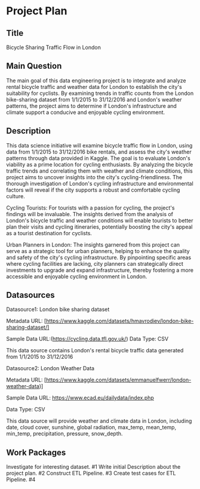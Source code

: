 # Project Plan

## Title
Bicycle Sharing Traffic Flow in London

## Main Question

The main goal of this data engineering project is to integrate and analyze rental bicycle traffic and weather data for London to establish the city's suitability for cyclists. By examining trends in traffic counts from the London bike-sharing dataset from 1/1/2015 to 31/12/2016 and London's weather patterns, the project aims to determine if London's infrastructure and climate support a conducive and enjoyable cycling environment.

## Description

This data science initiative will examine bicycle traffic flow in London, using data from 1/1/2015 to 31/12/2016 bike rentals, and assess the city's weather patterns through data provided in Kaggle. The goal is to evaluate London's viability as a prime location for cycling enthusiasts. By analyzing the bicycle traffic trends and correlating them with weather and climate conditions, this project aims to uncover insights into the city's cycling-friendliness. The thorough investigation of London's cycling infrastructure and environmental factors will reveal if the city supports a robust and comfortable cycling culture.

Cycling Tourists: For tourists with a passion for cycling, the project's findings will be invaluable. The insights derived from the analysis of London's bicycle traffic and weather conditions will enable tourists to better plan their visits and cycling itineraries, potentially boosting the city's appeal as a tourist destination for cyclists.

Urban Planners in London: The insights garnered from this project can serve as a strategic tool for urban planners, helping to enhance the quality and safety of the city's cycling infrastructure. By pinpointing specific areas where cycling facilities are lacking, city planners can strategically direct investments to upgrade and expand infrastructure, thereby fostering a more accessible and enjoyable cycling environment in London.

## Datasources

Datasource1: London bike sharing dataset

Metadata URL: [https://www.kaggle.com/datasets/hmavrodiev/london-bike-sharing-dataset/]

Sample Data URL:(https://cycling.data.tfl.gov.uk/)
Data Type: CSV

This data source contains London's rental bicycle traffic data generated from 1/1/2015 to 31/12/2016

Datasource2: London Weather Data

Metadata URL: [https://www.kaggle.com/datasets/emmanuelfwerr/london-weather-data)]

Sample Data URL:  https://www.ecad.eu/dailydata/index.php

Data Type: CSV

This data source will provide weather and climate data in London, including date, cloud cover, sunshine, global radiation, max_temp, mean_temp, min_temp, precipitation, pressure, snow_depth.

## Work Packages
Investigate for interesting dataset. #1
Write initial Description about the project plan. #2
Construct ETL Pipeline. #3
Create test cases for ETL Pipeline. #4



[i1]: https://github.com/jvalue/made-template/issues/1